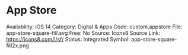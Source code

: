 # App Store

Availability: iOS 14
Category: Digital & Apps
Code: custom.appstore
File: app-store-square-fill.svg
Free: No
Source: Icons8
Source Link: https://icons8.com/l/sf/
Status: Integrated
Symbol: app-store-square-fill2x.png